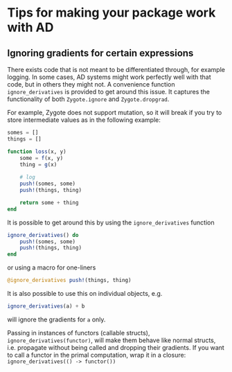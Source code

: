 # Tips for making your package work with AD

## Ignoring gradients for certain expressions

There exists code that is not meant to be differentiated through, for example logging.
In some cases, AD systems might work perfectly well with that code, but in others they might not.
A convenience function `ignore_derivatives` is provided to get around this issue.
It captures the functionality of both `Zygote.ignore` and `Zygote.dropgrad`.

For example, Zygote does not support mutation, so it will break if you try to store intermediate values as in the following example:
```julia
somes = []
things = []

function loss(x, y)
    some = f(x, y)
    thing = g(x)
    
    # log
    push!(somes, some)
    push!(things, thing)

    return some + thing
end
```

It is possible to get around this by using the `ignore_derivatives` function
```julia
ignore_derivatives() do
    push!(somes, some)
    push!(things, thing)
end
```
or using a macro for one-liners
```julia
@ignore_derivatives push!(things, thing)
```

It is also possible to use this on individual objects, e.g.
```julia
ignore_derivatives(a) + b
```
will ignore the gradients for `a` only.

Passing in instances of functors (callable structs), `ignore_derivatives(functor)`, will make them behave like normal structs, i.e. propagate without being called and dropping their gradients.
If you want to call a functor in the primal computation, wrap it in a closure: `ignore_derivatives(() -> functor())`
